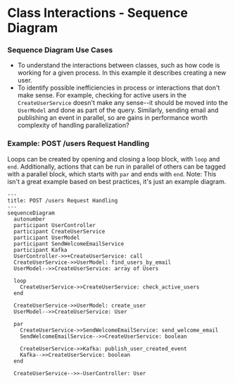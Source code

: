 # Class Interactions - Sequence Diagram

### Sequence Diagram Use Cases
* To understand the interactions between classes, such as how code is working for a given process. In this example it describes creating a new user.
* To identify possible inefficiencies in process or interactions that don't make sense. For example, checking for active users in the `CreateUserService` doesn't make any sense--it should be moved into the `UserModel` and done as part of the query. Similarly, sending email and publishing an event in parallel, so are gains in performance worth complexity of handling parallelization?

### Example: POST /users Request Handling
Loops can be created by opening and closing a loop block, with `loop` and `end`. Additionally, actions that can be run in parallel of others can be tagged with a parallel block, which starts with `par` and ends with `end`. Note: This isn't a great example based on best practices, it's just an example diagram.

```mermaid
---
title: POST /users Request Handling
---
sequenceDiagram
  autonumber
  participant UserController
  participant CreateUserService
  participant UserModel
  participant SendWelcomeEmailService
  participant Kafka
  UserController->>+CreateUserService: call
  CreateUserService->>UserModel: find_users_by_email
  UserModel-->>CreateUserService: array of Users

  loop
    CreateUserService->>CreateUserService: check_active_users
  end

  CreateUserService->>UserModel: create_user
  UserModel-->>CreateUserService: User

  par
    CreateUserService->>SendWelcomeEmailService: send_welcome_email
    SendWelcomeEmailService-->>CreateUserService: boolean
    
    CreateUserService->>Kafka: publish_user_created_event
    Kafka-->>CreateUserService: boolean
  end

  CreateUserService-->>-UserController: User
```